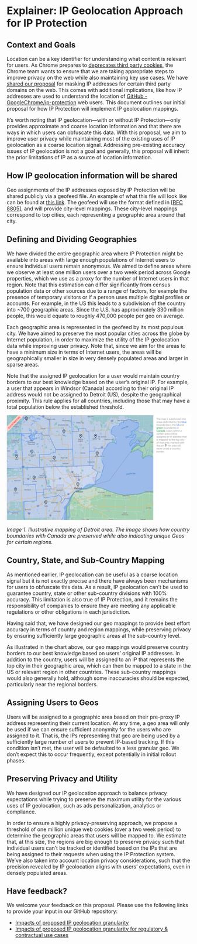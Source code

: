 # Explainer: IP Geolocation Approach for IP Protection

## Context and Goals

Location can be a key identifier for understanding what content is relevant for users. As Chrome prepares to [deprecates third party cookies](https://privacysandbox.com/), the Chrome team wants to ensure that we are taking appropriate steps to improve privacy on the web while also maintaining key use cases. We have [shared our proposal](https://github.com/GoogleChrome/ip-protection) for masking IP addresses for certain third party domains on the web. This comes with additional implications, like how IP addresses are used to understand the location of [GitHub - GoogleChrome/ip-protection](https://github.com/GoogleChrome/ip-protection) web users. This document outlines our initial proposal for how IP Protection will implement IP geolocation mappings.

It’s worth noting that IP geolocation—with or without IP Protection—only provides approximate and coarse location information and that there are ways in which users can obfuscate this data. With this proposal, we aim to improve user privacy while maintaining most of the existing uses of IP geolocation as a coarse location signal. Addressing pre-existing accuracy issues of IP geolocation is not a goal and generally, this proposal will inherit the prior limitations of IP as a source of location information.

## How IP geolocation information will be shared

Geo assignments of the IP addresses exposed by IP Protection will be shared publicly via a geofeed file. An example of what this file will look like can be found at [this link](https://www.gstatic.com/ipprotection/geofeed_template). The geofeed will use the format defined in [[RFC 8805](https://datatracker.ietf.org/doc/html/rfc8805)], and will provide city-level mappings. These city-level mappings correspond to top cities, each representing a geographic area around that city.

## Defining and Dividing Geographies

We have divided the entire geographic area where IP Protection might be available into areas with large enough populations of Internet users to ensure individual users remain anonymous. We aimed to define areas where we observe at least one million users over a two week period across Google properties, which we use as a proxy for the number of Internet users in that region. Note that this estimation can differ significantly from census population data or other sources due to a range of factors, for example the presence of temporary visitors or if a person uses multiple digital profiles or accounts. For example, in the US this leads to a subdivision of the country into ~700 geographic areas. Since the U.S. has approximately 330 million people, this would equate to roughly 470,000 people per geo on average.

Each geographic area is represented in the geofeed by its most populous city. We have aimed to preserve the most popular cities across the globe by Internet population, in order to maximize the utility of the IP geolocation data while improving user privacy. Note that, since we aim for the areas to have a minimum size in terms of Internet users, the areas will be geographically smaller in size in very densely populated areas and larger in sparse areas.

Note that the assigned IP geolocation for a user would maintain country borders to our best knowledge based on the user’s original IP. For example, a user that appears in Windsor (Canada) according to their original IP address would not be assigned to Detroit (US), despite the geographical proximity. This rule applies for all countries, including those that may have a total population below the established threshold.

!["The map is subdivided into areas delimited by the blue boundaries in the US and green boundaries in Canada. Users within a certain area will be assigned an IP address that is mapped to the top city of that area, marked with the pin. An area will never cross a country border."](./images/geo-example.png)

_Image 1. Illustrative mapping of Detroit area. The image shows how country boundaries with Canada are preserved while also indicating unique Geos for certain regions._



## Country, State, and Sub-Country Mapping

As mentioned earlier, IP geolocation can be useful as a coarse location signal but it is not exactly precise and there have always been mechanisms for users to obfuscate this data. As a result, IP geolocation can’t be used to guarantee country, state or other sub-country divisions with 100% accuracy. This limitation is also true of IP Protection, and it remains the responsibility of companies to ensure they are meeting any applicable regulations or other obligations in each jurisdiction.

Having said that, we have designed our geo mappings to provide best effort accuracy in terms of country and region mappings, while preserving privacy by ensuring sufficiently large geographic areas at the sub-country level.

As illustrated in the chart above, our geo mappings would preserve country borders to our best knowledge based on users’ original IP addresses. In addition to the country, users will be assigned to an IP that represents the top city in their geographic area, which can then be mapped to a state in the US or relevant region in other countries. These sub-country mappings would also generally hold, although some inaccuracies should be expected, particularly near the regional borders.

## Assigning Users to Geos

Users will be assigned to a geographic area based on their pre-proxy IP address representing their current location. At any time, a geo area will only be used if we can ensure sufficient anonymity for the users who are assigned to it. That is, the IPs representing that geo are being used by a sufficiently large number of users to prevent IP-based tracking. If this condition isn’t met, the user will be defaulted to a less granular geo. We don’t expect this to occur frequently, except potentially in initial rollout phases.

## Preserving Privacy and Utility

We have designed our IP geolocation approach to balance privacy expectations while trying to preserve the maximum utility for the various uses of IP geolocation, such as ads personalization, analytics or compliance.

In order to ensure a highly privacy-preserving approach, we propose a threshold of one million unique web cookies (over a two week period) to determine the geographic areas that users will be mapped to. We estimate that, at this size, the regions are big enough to preserve privacy such that individual users can’t be tracked or identified based on the IPs that are being assigned to their requests when using the IP Protection system. We’ve also taken into account location privacy considerations, such that the precision revealed by IP geolocation aligns with users’ expectations, even in densely populated areas.


## Have feedback?

We welcome your feedback on this proposal. Please use the following links to provide your input in our GitHub repository:
* [Impacts of proposed IP geolocation granularity](https://github.com/GoogleChrome/ip-protection/issues/3)
* [Impacts of proposed IP geolocation granularity for regulatory & contractual use cases](https://github.com/GoogleChrome/ip-protection/issues/2)

